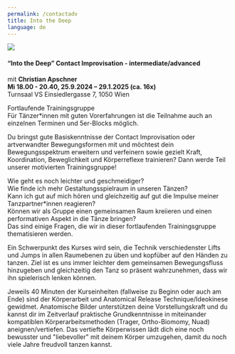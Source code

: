 ```yaml
---
permalink: /contactadv
title: Into the Deep
language: de
---
```

![](/assets/uploads/lsz_5410-3.jpg)

#### **“Into the Deep” Contact Improvisation - intermediate/advanced**

mit **Christian Apschner**\
**Mi 18.00 - 20.40, 25.9.2024 – 29.1.2025 (ca. 16x)**\
Turnsaal VS Einsiedlergasse 7, 1050 Wien

Fortlaufende Trainingsgruppe\
Für Tänzer*innen mit guten Vorerfahrungen ist die Teilnahme auch an einzelnen Terminen und 5er-Blocks möglich.

Du bringst gute Basiskenntnisse der Contact Improvisation oder artverwandter Bewegungsformen mit und möchtest dein Bewegungsspektrum erweitern und verfeinern sowie gezielt Kraft, Koordination, Beweglichkeit und Körperreflexe trainieren? Dann werde Teil unserer motivierten Trainingsgruppe! 

Wie geht es noch leichter und geschmeidiger?\
Wie finde ich mehr Gestaltungsspielraum in unseren Tänzen?\
Kann ich gut auf mich hören und gleichzeitig auf gut die Impulse meiner Tanzpartner*innen reagieren?\
Können wir als Gruppe einen gemeinsamen Raum kreiieren und einen performativen Aspekt in die Tänze bringen?\
Das sind einige Fragen, die wir in dieser fortlaufenden Trainingsgruppe thematisieren werden.

Ein Schwerpunkt des Kurses wird sein, die Technik verschiedenster Lifts und Jumps in allen Raumebenen zu üben und kopfüber auf den Händen zu tanzen. Ziel ist es uns immer leichter dem gemeinsamen Bewegungsfluss hinzugeben und gleichzeitig den Tanz so präsent wahrzunehmen, dass wir ihn spielerisch lenken können.

Jeweils 40 Minuten der Kurseinheiten (fallweise zu Beginn oder auch am Ende) sind der Körperarbeit und Anatomical Release Technique/Ideokinese gewidmet. Anatomische Bilder unterstützen deine Vorstellungskraft und du kannst dir im Zeitverlauf praktische Grundkenntnisse in miteinander kompatiblen Körperarbeitsmethoden (Trager, Ortho-Biomomy, Nuad) aneignen/vertiefen. Das vertiefte Körperwissen lädt dich eine noch bewusster und "liebevoller" mit deinem Körper umzugehen, damit du noch viele Jahre freudvoll tanzen kannst.